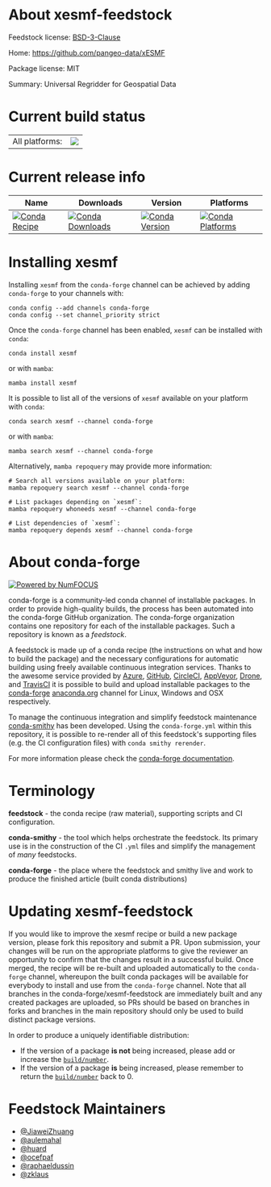 About xesmf-feedstock
=====================

Feedstock license: [BSD-3-Clause](https://github.com/conda-forge/xesmf-feedstock/blob/main/LICENSE.txt)

Home: https://github.com/pangeo-data/xESMF

Package license: MIT

Summary: Universal Regridder for Geospatial Data

Current build status
====================


<table><tr><td>All platforms:</td>
    <td>
      <a href="https://dev.azure.com/conda-forge/feedstock-builds/_build/latest?definitionId=4399&branchName=main">
        <img src="https://dev.azure.com/conda-forge/feedstock-builds/_apis/build/status/xesmf-feedstock?branchName=main">
      </a>
    </td>
  </tr>
</table>

Current release info
====================

| Name | Downloads | Version | Platforms |
| --- | --- | --- | --- |
| [![Conda Recipe](https://img.shields.io/badge/recipe-xesmf-green.svg)](https://anaconda.org/conda-forge/xesmf) | [![Conda Downloads](https://img.shields.io/conda/dn/conda-forge/xesmf.svg)](https://anaconda.org/conda-forge/xesmf) | [![Conda Version](https://img.shields.io/conda/vn/conda-forge/xesmf.svg)](https://anaconda.org/conda-forge/xesmf) | [![Conda Platforms](https://img.shields.io/conda/pn/conda-forge/xesmf.svg)](https://anaconda.org/conda-forge/xesmf) |

Installing xesmf
================

Installing `xesmf` from the `conda-forge` channel can be achieved by adding `conda-forge` to your channels with:

```
conda config --add channels conda-forge
conda config --set channel_priority strict
```

Once the `conda-forge` channel has been enabled, `xesmf` can be installed with `conda`:

```
conda install xesmf
```

or with `mamba`:

```
mamba install xesmf
```

It is possible to list all of the versions of `xesmf` available on your platform with `conda`:

```
conda search xesmf --channel conda-forge
```

or with `mamba`:

```
mamba search xesmf --channel conda-forge
```

Alternatively, `mamba repoquery` may provide more information:

```
# Search all versions available on your platform:
mamba repoquery search xesmf --channel conda-forge

# List packages depending on `xesmf`:
mamba repoquery whoneeds xesmf --channel conda-forge

# List dependencies of `xesmf`:
mamba repoquery depends xesmf --channel conda-forge
```


About conda-forge
=================

[![Powered by
NumFOCUS](https://img.shields.io/badge/powered%20by-NumFOCUS-orange.svg?style=flat&colorA=E1523D&colorB=007D8A)](https://numfocus.org)

conda-forge is a community-led conda channel of installable packages.
In order to provide high-quality builds, the process has been automated into the
conda-forge GitHub organization. The conda-forge organization contains one repository
for each of the installable packages. Such a repository is known as a *feedstock*.

A feedstock is made up of a conda recipe (the instructions on what and how to build
the package) and the necessary configurations for automatic building using freely
available continuous integration services. Thanks to the awesome service provided by
[Azure](https://azure.microsoft.com/en-us/services/devops/), [GitHub](https://github.com/),
[CircleCI](https://circleci.com/), [AppVeyor](https://www.appveyor.com/),
[Drone](https://cloud.drone.io/welcome), and [TravisCI](https://travis-ci.com/)
it is possible to build and upload installable packages to the
[conda-forge](https://anaconda.org/conda-forge) [anaconda.org](https://anaconda.org/)
channel for Linux, Windows and OSX respectively.

To manage the continuous integration and simplify feedstock maintenance
[conda-smithy](https://github.com/conda-forge/conda-smithy) has been developed.
Using the ``conda-forge.yml`` within this repository, it is possible to re-render all of
this feedstock's supporting files (e.g. the CI configuration files) with ``conda smithy rerender``.

For more information please check the [conda-forge documentation](https://conda-forge.org/docs/).

Terminology
===========

**feedstock** - the conda recipe (raw material), supporting scripts and CI configuration.

**conda-smithy** - the tool which helps orchestrate the feedstock.
                   Its primary use is in the construction of the CI ``.yml`` files
                   and simplify the management of *many* feedstocks.

**conda-forge** - the place where the feedstock and smithy live and work to
                  produce the finished article (built conda distributions)


Updating xesmf-feedstock
========================

If you would like to improve the xesmf recipe or build a new
package version, please fork this repository and submit a PR. Upon submission,
your changes will be run on the appropriate platforms to give the reviewer an
opportunity to confirm that the changes result in a successful build. Once
merged, the recipe will be re-built and uploaded automatically to the
`conda-forge` channel, whereupon the built conda packages will be available for
everybody to install and use from the `conda-forge` channel.
Note that all branches in the conda-forge/xesmf-feedstock are
immediately built and any created packages are uploaded, so PRs should be based
on branches in forks and branches in the main repository should only be used to
build distinct package versions.

In order to produce a uniquely identifiable distribution:
 * If the version of a package **is not** being increased, please add or increase
   the [``build/number``](https://docs.conda.io/projects/conda-build/en/latest/resources/define-metadata.html#build-number-and-string).
 * If the version of a package **is** being increased, please remember to return
   the [``build/number``](https://docs.conda.io/projects/conda-build/en/latest/resources/define-metadata.html#build-number-and-string)
   back to 0.

Feedstock Maintainers
=====================

* [@JiaweiZhuang](https://github.com/JiaweiZhuang/)
* [@aulemahal](https://github.com/aulemahal/)
* [@huard](https://github.com/huard/)
* [@ocefpaf](https://github.com/ocefpaf/)
* [@raphaeldussin](https://github.com/raphaeldussin/)
* [@zklaus](https://github.com/zklaus/)

